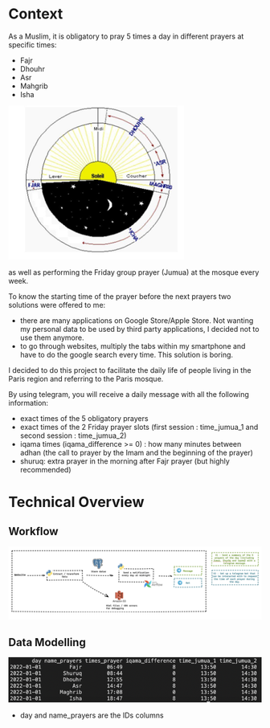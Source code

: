 # Context

As a Muslim, it is obligatory to pray 5 times a day in different prayers at specific times:

- Fajr
- Dhouhr
- Asr
- Mahgrib
- Isha

<img src="images/salats-schema.png" alt="drawing" width="350"/>

as well as performing the Friday group prayer (Jumua) at the mosque every week.

To know the starting time of the prayer before the next prayers two solutions were offered to me:

- there are many applications on Google Store/Apple Store. Not wanting my personal data to be used by third party applications, I decided not to use them anymore.
- to go through websites, multiply the tabs within my smartphone and have to do the google search every time. This solution is boring.

I decided to do this project to facilitate the daily life of people living in the Paris region and referring to the Paris mosque.

By using telegram, you will receive a daily message with all the following information:

- exact times of the 5 obligatory prayers
- exact times of the 2 Friday prayer slots (first session : time_jumua_1 and second session : time_jumua_2)
- iqama times (iqama_difference >= 0) : how many minutes between adhan (the call to prayer by the Imam and the beginning of the prayer)
- shuruq: extra prayer in the morning after Fajr prayer (but highly recommended)

# Technical Overview

## Workflow

![](images/archi.png)

## Data Modelling

![](images/sample_data_modelling.png)

- day and name_prayers are the IDs columns